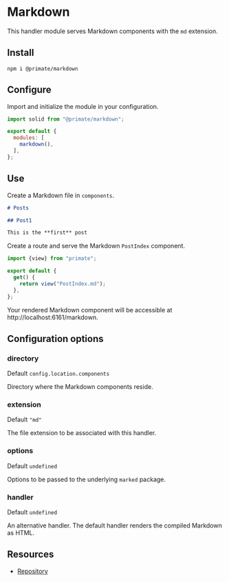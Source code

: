 # Markdown

This handler module serves Markdown components with the `md` extension.

## Install

`npm i @primate/markdown`

## Configure

Import and initialize the module in your configuration.

```js caption=primate.config.js
import solid from "@primate/markdown";

export default {
  modules: [
    markdown(),
  ],
};
```
## Use

Create a Markdown file in `components`.

```md caption=components/PostIndex.md
# Posts

## Post1

This is the **first** post
```

Create a route and serve the Markdown `PostIndex` component.

```js caption=routes/markdown.js
import {view} from "primate";

export default {
  get() {
    return view("PostIndex.md");
  },
};
```

Your rendered Markdown component will be accessible at
http://localhost:6161/markdown.

## Configuration options

### directory

Default `config.location.components`

Directory where the Markdown components reside.

### extension

Default `"md"`

The file extension to be associated with this handler.

### options

Default `undefined`

Options to be passed to the underlying `marked` package.

### handler

Default `undefined`

An alternative handler. The default handler renders the compiled Markdown as
HTML.

## Resources

* [Repository][repo]

[repo]: https://github.com/primatejs/primate/tree/master/packages/markdown
